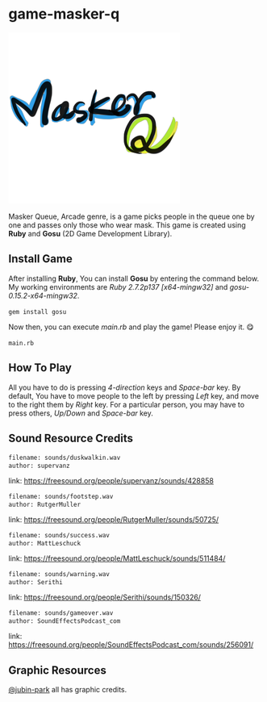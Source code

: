 # game-masker-q
![logo-en](images/logo_en.png)

Masker Queue, Arcade genre, is a game picks people in the queue one by one and passes only those who wear mask. 
This game is created using **Ruby** and **Gosu** (2D Game Development Library).

## Install Game

After installing **Ruby**, You can install **Gosu** by entering the command below. My working environments are *Ruby 2.7.2p137 [x64-mingw32]* and *gosu-0.15.2-x64-mingw32*.

`gem install gosu`

Now then, you can execute *main.rb* and play the game! Please enjoy it. 😋

`main.rb`

## How To Play
All you have to do is pressing *4-direction* keys and *Space-bar* key. By default, You have to move people to the left by pressing *Left* key, and move to the right them by *Right* key. For a particular person, you may have to press others, *Up/Down* and *Space-bar* key.

## Sound Resource Credits
    filename: sounds/duskwalkin.wav
    author: supervanz
  link: https://freesound.org/people/supervanz/sounds/428858

    filename: sounds/footstep.wav
    author: RutgerMuller
  link: https://freesound.org/people/RutgerMuller/sounds/50725/

    filename: sounds/success.wav
    author: MattLeschuck
  link: https://freesound.org/people/MattLeschuck/sounds/511484/

    filename: sounds/warning.wav
    author: Serithi
  link: https://freesound.org/people/Serithi/sounds/150326/

    filename: sounds/gameover.wav
    author: SoundEffectsPodcast_com
  link: https://freesound.org/people/SoundEffectsPodcast_com/sounds/256091/

## Graphic Resources
[@jubin-park](https://github.com/jubin-park) all has graphic credits.